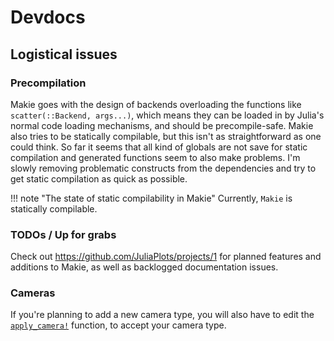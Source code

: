 # Devdocs


## Logistical issues


### Precompilation

Makie goes with the design of backends overloading the functions like `scatter(::Backend, args...)`,
which means they can be loaded in by Julia's normal code loading mechanisms, and should be precompile-safe.
Makie also tries to be statically compilable, but this isn't as straightforward as one could think.
So far it seems that all kind of globals are not save for static compilation and generated functions seem to also make problems.
I'm slowly removing problematic constructs from the dependencies and try to get static compilation as quick as possible.

!!! note "The state of static compilability in Makie"
    Currently, `Makie` is statically compilable.

### TODOs / Up for grabs

Check out https://github.com/JuliaPlots/projects/1 for planned features and additions to Makie, as well as backlogged documentation issues.

### Cameras

If you're planning to add a new camera type, you will also have to edit the [`apply_camera!`](@ref) function, to accept your camera type.

